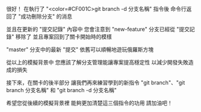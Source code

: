 很好！
在執行了 "<color=#CF001C>git branch -d 分支名稱</color>" 指令後
命令行返回了 "成功刪除分支" 的消息

並且在更新的 "提交記錄" 內容中
您會注意到 "new-feature" 分支已經從 "提交記錄" 移除了
並且專案回到了關卡開始時的模樣

"master" 分支中的最新 "提交"
依舊可以順暢地遊玩俄羅斯方塊

從以上的模擬背景中
您應該了解分支管理能讓專案提高穩定性
以減少開發失敗造成的損失

接下來，在關卡的後半部分
讓我們再來練習學到的新指令
"git branch"、"git branch 分支名稱" 和
"git branch -d 分支名稱"

希望您從後續的模擬背景裡
能夠更加清楚這三個指令的功用
請加油吧！